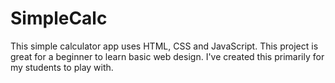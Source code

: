 # SimpleCalc
This simple calculator app uses HTML, CSS and JavaScript. This project is great for a beginner to learn basic web design. I've created this primarily for my students to play with.
